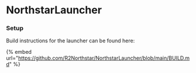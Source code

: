 # NorthstarLauncher

### Setup

Build instructions for the launcher can be found here:

{% embed url="https://github.com/R2Northstar/NorthstarLauncher/blob/main/BUILD.md" %}
